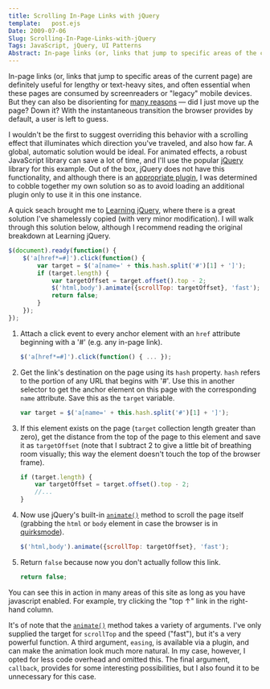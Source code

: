 ```yaml
---
title: Scrolling In-Page Links with jQuery
template:   post.ejs
Date: 2009-07-06
Slug: Scrolling-In-Page-Links-with-jQuery
Tags: JavaScript, jQuery, UI Patterns
Abstract: In-page links (or, links that jump to specific areas of the current page) are definitely useful for lengthy or text-heavy sites, and often essential when these pages are consumed by screenreaders or "legacy" mobile devices. But they can also be disorienting for many reasons — did I just move up the page? Down it? With the instantaneous transition the browser provides by default, a user is left to guess.
---
```



In-page links (or, links that jump to specific areas of the current
page) are definitely useful for lengthy or text-heavy sites, and often
essential when these pages are consumed by screenreaders or "legacy"
mobile devices. But they can also be disorienting for [many
reasons](http://www.useit.com/alertbox/within_page_links.html) — did I
just move up the page? Down it? With the instantaneous transition the
browser provides by default, a user is left to guess.

I wouldn't be the first to suggest overriding this behavior with a
scrolling effect that illuminates which direction you've traveled, and
also how far. A global, automatic solution would be ideal. For animated
effects, a robust JavaScript library can save a lot of time, and I'll
use the popular [jQuery](http://jquery.com) library for this example.
Out of the box, jQuery does not have this functionality, and although
there is an [appropriate
plugin](http://plugins.jquery.com/project/ScrollTo), I was determined to
cobble together my own solution so as to avoid loading an additional
plugin only to use it in this one instance.

A quick seach brought me to [Learning
jQuery](http://www.learningjquery.com/2007/09/animated-scrolling-with-jquery-12),
where there is a great solution I've shamelessly copied (with very minor
modification). I will walk through this solution below, although I
recommend reading the original breakdown at Learning jQuery.

```javascript
$(document).ready(function() {
    $('a[href*=#]').click(function() {
        var target = $('a[name=' + this.hash.split('#')[1] + ']');
        if (target.length) {
            var targetOffset = target.offset().top - 2;
            $('html,body').animate({scrollTop: targetOffset}, 'fast');
            return false;
        }
    });
});
```

1. Attach a click event to every anchor element with an `href`
attribute beginning with a '\#' (e.g. any in-page link).

    ```javascript
    $('a[href*=#]').click(function() { ... });
    ```

2. Get the link's destination on the page using its `hash` property.
`hash` refers to the portion of any URL that begins with '\#'. Use this
in another selector to get the anchor element on this page with the
corresponding `name` attribute. Save this as the `target` variable.

    ```javascript
    var target = $('a[name=' + this.hash.split('#')[1] + ']');
    ```

3. If this element exists on the page (`target` collection length
greater than zero), get the distance from the top of the page to this
element and save it as `targetOffset` (note that I subtract 2 to give a
little bit of breathing room visually; this way the element doesn't
touch the top of the browser frame).

    ```javascript
    if (target.length) {
        var targetOffset = target.offset().top - 2;
        //...
    }
    ```

4. Now use jQuery's built-in
[`animate()`](http://docs.jquery.com/Effects/animate) method to scroll
the page itself (grabbing the `html` or `body` element in case the
browser is in
[quirksmode](http://www.quirksmode.org/css/quirksmode.html)).

    ```javascript
    $('html,body').animate({scrollTop: targetOffset}, 'fast');
    ```

5. Return `false` because now you don't actually follow this link.

    ```javascript
    return false;
    ```

You can see this in action in many areas of this site as long as you
have javascript enabled. For example, try clicking the "top ↑" link in
the right-hand column.

It's of note that the
[`animate()`](http://docs.jquery.com/Effects/animate) method takes a
variety of arguments. I've only supplied the target for `scrollTop` and
the speed ("fast"), but it's a very powerful function. A third argument,
`easing`, is available via a plugin, and can make the animation look
much more natural. In my case, however, I opted for less code overhead
and omitted this. The final argument, `callback`, provides for some
interesting possibilities, but I also found it to be unnecessary for
this case.
